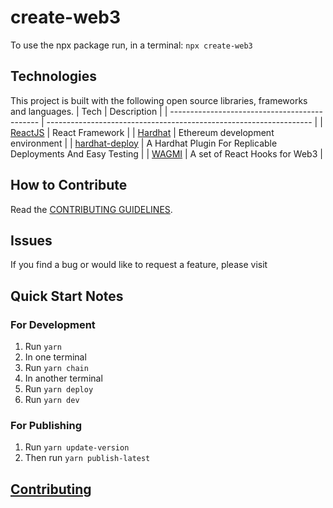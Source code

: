 # create-web3

To use the npx package run, in a terminal:
`npx create-web3`

## Technologies

This project is built with the following open source libraries, frameworks and languages.
| Tech | Description |
| --------------------------------------------- | ------------------------------------------------------------------ |
| [ReactJS](https://nextjs.org/) | React Framework |
| [Hardhat](https://hardhat.org/) | Ethereum development environment |
| [hardhat-deploy](https://www.npmjs.com/package/hardhat-deploy) | A Hardhat Plugin For Replicable Deployments And Easy Testing |
| [WAGMI](https://wagmi.sh/) | A set of React Hooks for Web3 |

## How to Contribute

Read the [CONTRIBUTING GUIDELINES](/CONTRIBUTING.md).

## Issues

If you find a bug or would like to request a feature, please visit

## Quick Start Notes

### For Development

1.  Run `yarn`
2.  In one terminal
3.  Run `yarn chain`
4.  In another terminal
5.  Run `yarn deploy`
6.  Run `yarn dev`

### For Publishing

1.  Run `yarn update-version`
2.  Then run `yarn publish-latest`

## [Contributing](CONTRIBUTING.md)
